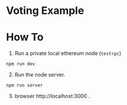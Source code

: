 # Voting Example 

# How To

1. Run a private local ethereum node (`testrpc`)

```
npm run dev
```

2. Run the node server.

```
npm run server
```

3. browser http://localhost:3000 .
